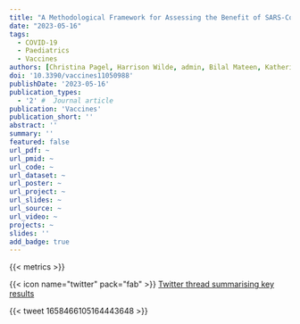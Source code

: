 ```yaml
---
title: "A Methodological Framework for Assessing the Benefit of SARS-CoV-2 Vaccination following Previous Infection: Case Study of Five- to Eleven-Year-Olds"
date: "2023-05-16"
tags:
  - COVID-19
  - Paediatrics
  - Vaccines
authors: [Christina Pagel, Harrison Wilde, admin, Bilal Mateen, Katherine Brown]
doi: '10.3390/vaccines11050988'
publishDate: '2023-05-16'
publication_types:
  - '2' #  Journal article
publication: 'Vaccines'
publication_short: ''
abstract: ''
summary: ''
featured: false
url_pdf: ~
url_pmid: ~
url_code: ~
url_dataset: ~
url_poster: ~
url_project: ~
url_slides: ~
url_source: ~
url_video: ~
projects: ~
slides: ''
add_badge: true
---
```


{{< metrics >}}
  
{{< icon name="twitter" pack="fab" >}} [Twitter thread summarising key results](https://twitter.com/chrischirp/status/1658466105164443648)  

{{< tweet 1658466105164443648 >}}